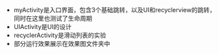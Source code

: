 + myActivity是入口界面，包含3个基础跳转，以及UI和recyclerview的跳转，同时在这里也测试了生命周期
+ UIActivity是UI的设计
+ recyclerActivity是滑动列表的实验
+ 部分运行效果展示在效果图文件夹中
